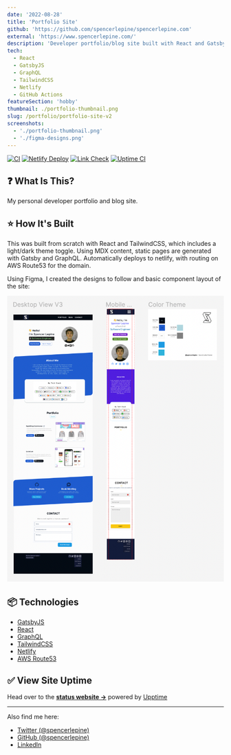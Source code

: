 ```yaml
---
date: '2022-08-28'
title: 'Portfolio Site'
github: 'https://github.com/spencerlepine/spencerlepine.com'
external: 'https://www.spencerlepine.com/'
description: 'Developer portfolio/blog site built with React and Gatsby, styled with TailwindCSS, and deployed to Netlify.'
tech:
  - React
  - GatsbyJS
  - GraphQL
  - TailwindCSS
  - Netlify
  - GitHub Actions
featureSection: 'hobby'
thumbnail: ./portfolio-thumbnail.png
slug: /portfolio/portfolio-site-v2
screenshots:
  - './portfolio-thumbnail.png'
  - './figma-designs.png'
---
```


[![CI](https://github.com/spencerlepine/spencerlepine.com/actions/workflows/ci.yml/badge.svg?branch=master)](https://github.com/spencerlepine/spencerlepine.com/actions/workflows/ci.yml) [![Netlify Deploy](https://github.com/spencerlepine/spencerlepine.com/actions/workflows/netlify.yml/badge.svg?branch=master)](https://github.com/spencerlepine/spencerlepine.com/actions/workflows/netlify.yml) [![Link Check](https://github.com/spencerlepine/spencerlepine.com/actions/workflows/link-check.yml/badge.svg?branch=master)](https://github.com/spencerlepine/spencerlepine.com/actions/workflows/link-check.yml) [![Uptime CI](https://github.com/spencerlepine/portfolio-site-uptime/workflows/Uptime%20CI/badge.svg)](https://github.com/spencerlepine/spencerlepine.com-uptime/actions?query=workflow%3A%22Uptime+CI%22)

## ❓ What Is This?

My personal developer portfolio and blog site.

## ⭐ How It's Built

This was built from scratch with React and TailwindCSS, which includes a light/dark theme toggle. Using MDX content, static pages are generated with Gatsby and GraphQL. Automatically deploys to netlify, with routing on AWS Route53 for the domain.

Using Figma, I created the designs to follow and basic component layout of the site:

![Figma Designs](./figma-designs.png)

## 📦 Technologies

- [GatsbyJS](https://www.gatsbyjs.com/)
- [React](https://reactjs.org/)
- [GraphQL](https://graphql.org/)
- [TailwindCSS](https://tailwindcss.com/)
- [Netlify](https://www.netlify.com/)
- [AWS Route53](https://aws.amazon.com/route53/)

## ✅ View Site Uptime

Head over to the [**status website →**](https://spencerlepine.github.io/portfolio-site-uptime) powered by [Upptime](https://github.com/spencerlepine/portfolio-site-uptime)

---

Also find me here:
* [Twitter (@spencerlepine)](https://twitter.com/SpencerLepine)
* [GitHub (@spencerlepine)](https://github.com/spencerlepine)
* [LinkedIn](https://www.linkedin.com/in/spencer-lepine/)